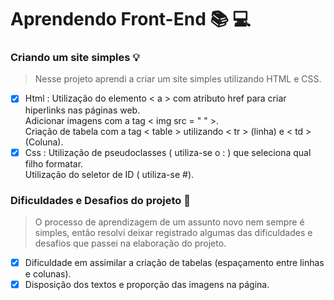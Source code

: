 # Aprendendo Front-End :books: :computer:
### Criando um site simples :bulb:
> Nesse projeto aprendi a criar um site simples utilizando HTML e CSS.

- [x] Html : Utilização do elemento < a > com atributo href para criar hiperlinks nas páginas web.    
Adicionar imagens com a tag  < img src = " " >.  
Criação de tabela com a tag < table > utilizando < tr > (linha) e < td > (Coluna).
- [x] Css : Utilização de pseudoclasses ( utiliza-se o  : ) que seleciona qual filho formatar.  
  Utilização do seletor de ID ( utiliza-se #). 

### Dificuldades e Desafios do projeto :dart:
> O processo de aprendizagem de um assunto novo nem sempre é simples, então resolvi deixar registrado algumas das dificuldades e desafios que passei na elaboração do projeto.

- [x] Dificuldade em assimilar a criação de tabelas (espaçamento entre linhas e colunas).
- [x] Disposição dos textos e proporção das imagens na página.
